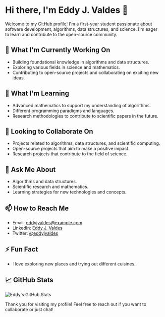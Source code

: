 # Hi there, I'm Eddy J. Valdes 👋

Welcome to my GitHub profile! I'm a first-year student passionate about software development, algorithms, data structures, and science. I'm eager to learn and contribute to the open-source community.

## 🔭 What I'm Currently Working On
- Building foundational knowledge in algorithms and data structures.
- Exploring various fields in science and mathematics.
- Contributing to open-source projects and collaborating on exciting new ideas.

## 🌱 What I'm Learning
- Advanced mathematics to support my understanding of algorithms.
- Different programming paradigms and languages.
- Research methodologies to contribute to scientific papers in the future.

## 👯 Looking to Collaborate On
- Projects related to algorithms, data structures, and scientific computing.
- Open-source projects that aim to make a positive impact.
- Research projects that contribute to the field of science.

## 💬 Ask Me About
- Algorithms and data structures.
- Scientific research and mathematics.
- Learning strategies for new technologies and concepts.

## 📫 How to Reach Me
- Email: eddyjvaldes@example.com
- LinkedIn: [Eddy J. Valdes](https://www.linkedin.com/in/eddyjvaldes/)
- Twitter: [@eddyjvaldes](https://twitter.com/eddyjvaldes)

## ⚡ Fun Fact
- I love exploring new places and trying out different cuisines.

## 📈 GitHub Stats
![Eddy's GitHub Stats](https://github-readme-stats.vercel.app/api?username=eddyjvaldes&show_icons=true&theme=radical)

Thank you for visiting my profile! Feel free to reach out if you want to collaborate or just chat!
